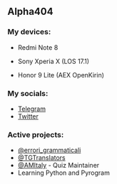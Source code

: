 ## Alpha404

### My devices:
- Redmi Note 8

- Sony Xperia X (LOS 17.1)

- Honor 9 Lite (AEX OpenKirin)


### My socials:
- [Telegram](t.me/alpha4_0_4)
- [Twitter](http://twitter.com/alpha4_0_4)

### Active projects:

- [@errori_grammaticali](https://t.me/joinchat/AAAAAFkOQajZX9wEdMEAYw) 
- [@TGTranslators](https://t.me/TGTranslators)
- [@AMItaly](https://t.me/AMItaly) - Quiz Maintainer
- Learning Python and Pyrogram

